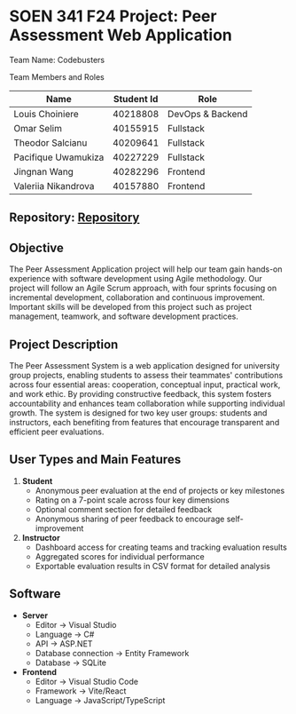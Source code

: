 # SOEN 341 F24 Project: Peer Assessment Web Application

Team Name: Codebusters

Team Members and Roles

| **Name** | **Student Id** | **Role** |
| - | - | - |
| Louis Choiniere | 40218808 | DevOps & Backend |
| Omar Selim | 40155915 | Fullstack |
| Theodor Salcianu | 40209641 | Fullstack |
| Pacifique Uwamukiza | 40227229 | Fullstack | 
| Jingnan Wang | 40282296 | Frontend | 
| Valeriia Nikandrova | 40157880 | Frontend | 

Repository: [Repository](https://github.com/SOEN341-F24-CodeBusters/PeerAssessmentSystem)
-
## Objective
The Peer Assessment Application project will help our team gain hands-on experience with software development using Agile methodology. Our project will follow an Agile Scrum approach, with four sprints focusing on incremental development, collaboration and continuous improvement. Important skills will be developed from this project such as project management, teamwork, and software development practices.  
## Project Description
The Peer Assessment System is a web application designed for university group projects, enabling students to assess their teammates' contributions across four essential areas: cooperation, conceptual input, practical work, and work ethic. By providing constructive feedback, this system fosters accountability and enhances team collaboration while supporting individual growth. The system is designed for two key user groups: students and instructors, each benefiting from features that encourage transparent and efficient peer evaluations.
## User Types and Main Features
1. **Student**
   - Anonymous peer evaluation at the end of projects or key milestones
   - Rating on a 7-point scale across four key dimensions
   - Optional comment section for detailed feedback
   - Anonymous sharing of peer feedback to encourage self-improvement
2. **Instructor**
   - Dashboard access for creating teams and tracking evaluation results
   - Aggregated scores for individual performance
   - Exportable evaluation results in CSV format for detailed analysis
## Software
- **Server**
  - Editor -> Visual Studio
  - Language -> C#
  - API -> ASP.NET
  - Database connection -> Entity Framework
  - Database -> SQLite
- **Frontend**
  - Editor -> Visual Studio Code
  - Framework -> Vite/React
  - Language -> JavaScript/TypeScript
